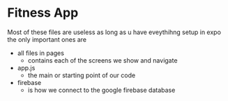 # Fitness App

Most of these files are useless as long as u have eveythihng setup in expo
the only important ones are 

- all files in pages
    - contains each of the screens we show and navigate
- app.js
    - the main or starting point of our code
- firebase
    - is how we connect to the google firebase database



